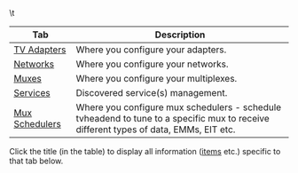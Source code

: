 \t

Tab                                                           | Description
--------------------------------------------------------------|-------------------------------------
[TV Adapters](dvbinputs)                                      | Where you configure your adapters.
[Networks](class/mpegts_network)                              | Where you configure your networks.
[Muxes](class/mpegts_mux)                                     | Where you configure your multiplexes.
[Services](class/mpegts_service)                              | Discovered service(s) management.
[Mux Schedulers](class/mpegts_mux_sched)                      | Where you configure mux schedulers - schedule tvheadend to tune to a specific mux to receive different types of data, EMMs, EIT etc.

Click the title (in the table) to display all information ([items](#items) etc.) specific to that tab below.
